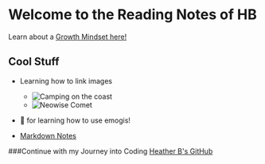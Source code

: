 # Welcome to the Reading Notes of HB
Learn about a [Growth Mindset here!](https://vbchomp.github.io/reading-notes/Growth.md)

## Cool Stuff
- Learning how to link images
  - ![Camping on the coast](reading-notes/campcoast.JPG)
  - ![Neowise Comet](reading-notes/neowise.jpeg)

- :clap: for learning how to use emogis!

- [Markdown Notes](https://vbchomp.github.io/reading-notes/MarkdownNotes.md)

###Continue with my Journey into Coding
[Heather B's GitHub](https://vbchomp.github.io/reading-notes/)



